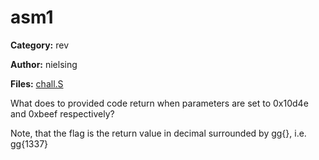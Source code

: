 # asm1
**Category:** rev

**Author:** nielsing

**Files:** [chall.S](./chall.S)

What does to provided code return when parameters are set to 0x10d4e and 0xbeef respectively?

Note, that the flag is the return value in decimal surrounded by gg{}, i.e. gg{1337}
